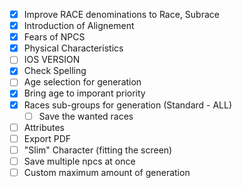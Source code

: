 - [X]  Improve RACE denominations to Race, Subrace
- [X]  Introduction of Alignement
- [X]  Fears of NPCS
- [X]  Physical Characteristics
- [ ]  IOS VERSION
- [X]  Check Spelling
- [ ] Age selection for generation
- [X] Bring age to imporant priority
- [X]  Races sub-groups for generation (Standard - ALL)
    - [ ] Save the wanted races
- [ ]  Attributes
- [ ]  Export PDF
- [ ]  "Slim" Character (fitting the screen)
- [ ] Save multiple npcs at once 
- [ ] Custom maximum amount of generation
